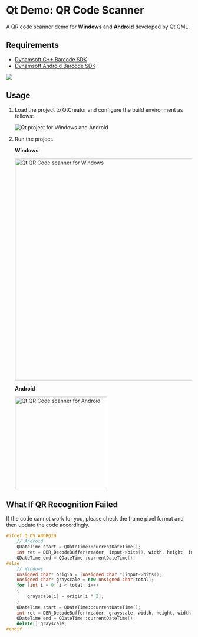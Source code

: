 # Qt Demo: QR Code Scanner

A QR code scanner demo for **Windows** and **Android** developed by Qt QML.

## Requirements
- [Dynamsoft C++ Barcode SDK](https://www.dynamsoft.com/barcode-reader/downloads//#desktop)
- [Dynamsoft Android Barcode SDK](https://www.dynamsoft.com/barcode-reader/downloads//#mobile)

[![](https://img.shields.io/badge/Get-30--day%20FREE%20Trial%20License-blue)](https://www.dynamsoft.com/customer/license/trialLicense/?product=dbr)

## Usage
1. Load the project to QtCreator and configure the build environment as follows:

    ![Qt project for Windows and Android](https://www.dynamsoft.com/blog/wp-content/uploads/2021/11/qt-qr-code-scanner-config.jpg)
    
2. Run the project.

    **Windows**
    
    <img src="https://www.dynamsoft.com/blog/wp-content/uploads/2021/11/qt-qr-code-scanner-windows.jpg" width="600" alt="Qt QR Code scanner for Windows">
    
    **Android**
    
    <img src="https://www.dynamsoft.com/blog/wp-content/uploads/2021/11/qt-qr-code-scanner-android.jpg" width="250" alt="Qt QR Code scanner for Android">

## What If QR Recognition Failed
If the code cannot work for you, please check the frame pixel format and then update the code accordingly.

```cpp
#ifdef Q_OS_ANDROID
    // Android
    QDateTime start = QDateTime::currentDateTime();
    int ret = DBR_DecodeBuffer(reader, input->bits(), width, height, input->bytesPerLine(), IPF_ABGR_8888, "");
    QDateTime end = QDateTime::currentDateTime();
#else
    // Windows
    unsigned char* origin = (unsigned char *)input->bits();
    unsigned char* grayscale = new unsigned char[total];
    for (int i = 0; i < total; i++)
    {
        grayscale[i] = origin[i * 2];
    }
    QDateTime start = QDateTime::currentDateTime();
    int ret = DBR_DecodeBuffer(reader, grayscale, width, height, width, IPF_GRAYSCALED, "");
    QDateTime end = QDateTime::currentDateTime();
    delete[] grayscale;
#endif
```
